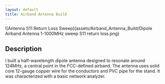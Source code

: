 ```yaml
---
layout: default
title: Airband Antenna Build
---
```


![Antenna S11 Return Loss Sweep](assets/Airband_Antenna_Build/Dipole Airband Antenna 1-1000MHz sweep S11 return loss.png)

## Description

I built a half-wavelength dipole antenna designed to resonate around 124MHz, a central point in the FCC-defined airband.
The antenna uses solid core 12-gauge copper wire for the conductors and PVC pipe for the stand. It was characterized with a basic network analyzer.

